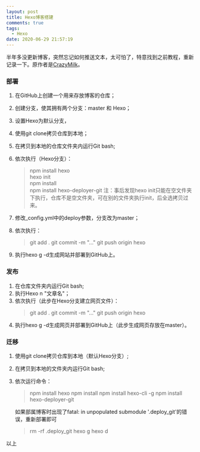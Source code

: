 ```yaml
---
layout: post
title: Hexo博客搭建
comments: true
tags:
  - Hexo
date: 2020-06-29 21:57:19
---
```

半年多没更新博客，突然忘记如何推送文本，太可怕了，特意找到之前教程，重新记录一下。原作者是[CrazyMilk](https://www.zhihu.com/question/21193762/answer/79109280)。
<!--more-->

### 部署
1. 在GitHub上创建一个用来存放博客的仓库；
2. 创建分支，使其拥有两个分支：master 和 Hexo；
3. 设置Hexo为默认分支，
4. 使用git clone拷贝仓库到本地；
5. 在拷贝到本地的仓库文件夹内运行Git bash;
6. 依次执行（Hexo分支）：
	>npm install hexo  
	>hexo init  
	>npm install  
	>npm install hexo-deployer-git
	注：事后发现hexo init只能在空文件夹下执行，仓库不是空文件夹，可在别的文件夹执行init，后全选拷贝过来。

7. 修改_config.yml中的deploy参数，分支改为master；
8. 依次执行：
	>git add .
	>git commit -m "..."
	>git push origin hexo
9. 执行hexo g -d生成网站并部署到GitHub上。

### 发布
1. 在仓库文件夹内运行Git bash;
2. 执行Hexo n "文章名"；
3. 依次执行（此步在Hexo分支建立网页文件）：
	>git add .
	>git commit -m "..."
	>git push origin hexo
4. 执行hexo g -d生成网页并部署到GitHub上（此步生成网页存放在master）。

### 迁移
1. 使用git clone拷贝仓库到本地（默认Hexo分支）;
2. 在拷贝到本地的文件夹内运行Git bash;
3. 依次运行命令：
	>npm install hexo
	>npm install
	>npm install hexo-cli -g
	>npm install hexo-deployer-git

	如果部属博客时出现了fatal: in unpopulated submodule '.deploy_git'的错误，重新部署即可
	>rm -rf .deploy_git
	>hexo g
	>hexo d

以上